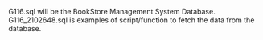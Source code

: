 G116.sql will be the BookStore Management System Database.
G116_2102648.sql is examples of script/function to fetch the data from the database.
